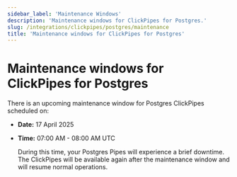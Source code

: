 ```yaml
---
sidebar_label: 'Maintenance Windows'
description: 'Maintenance windows for ClickPipes for Postgres.'
slug: /integrations/clickpipes/postgres/maintenance
title: 'Maintenance windows for ClickPipes for Postgres'
---
```


# Maintenance windows for ClickPipes for Postgres

There is an upcoming maintenance window for Postgres ClickPipes scheduled on:
- **Date:** 17 April 2025
- **Time:** 07:00 AM - 08:00 AM UTC

    During this time, your Postgres Pipes will experience a brief downtime.
    The ClickPipes will be available again after the maintenance window and will resume normal operations.
